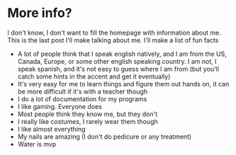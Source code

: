 # More info?

I don't know, I don't want to fill the homepage with information about me. This is the last post I'll make talking about me. I'll make a list of fun facts

- A lot of people think that I speak english natively, and I am from the US, Canada, Europe, or some other english speaking country. I am not, I speak spanish, and it's not easy to guess where I am from (but you'll catch some hints in the accent and get it eventually)
- It's very easy for me to learn things and figure them out hands on, it can be more difficult if it's with a teacher though
- I do a lot of documentation for my programs
- I like gaming. Everyone does
- Most people think they know me, but they don't
- I really like costumes, I rarely wear them though
- I like almost everything
- My nails are amazing (I don't do pedicure or any treatment)
- Water is mvp
